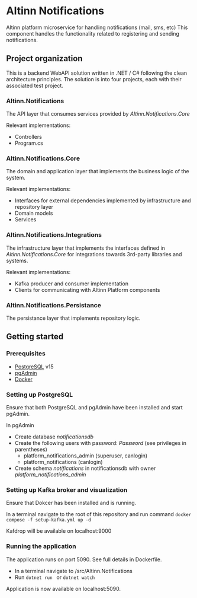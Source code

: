 # Altinn Notifications

Altinn platform microservice for handling notifications (mail, sms, etc)
This component handles the functionality related to registering and sending notifications.

## Project organization
This is a backend WebAPI solution written in .NET / C# following the clean architecture principles.
The solution is into four projects, each with their associated test project.

### Altinn.Notifications
The API layer that consumes services provided by _Altinn.Notifications.Core_

Relevant implementations:
- Controllers
- Program.cs


### Altinn.Notifications.Core
The domain and application layer that implements the business logic of the system.

Relevant implementations:
- Interfaces for external dependencies implemented by infrastructure and repository layer
- Domain models
- Services

### Altinn.Notifications.Integrations
The infrastructure layer that implements the interfaces defined in _Altinn.Notifications.Core_ for integrations towards 3rd-party libraries and systems.

Relevant implementations:
- Kafka producer and consumer implementation
- Clients for communicating with Altinn Platform components


### Altinn.Notifications.Persistance
The persistance layer that implements repository logic.

## Getting started

### Prerequisites
- [PostgreSQL](https://www.postgresql.org/download/) v15
- [pgAdmin](https://www.pgadmin.org/download/)
- [Docker](https://docs.docker.com/compose/install/)

### Setting up PostgreSQL

Ensure that both PostgreSQL and pgAdmin have been installed and start pgAdmin.

In pgAdmin
- Create database _notificationsdb_
- Create the following users with password: _Password_ (see privileges in parentheses)
  - platform_notifications_admin (superuser, canlogin)
  - platform_notifications (canlogin)
- Create schema _notifications_ in notificationsdb with owner _platform_notifications_admin_

### Setting up Kafka broker and visualization
Ensure that Dokcer has been installed and is running.

In a terminal navigate to the root of this repository
and run command `docker compose -f setup-kafka.yml up -d`

Kafdrop will be available on localhost:9000

### Running the application
The application runs on port 5090. See full details in Dockerfile.


- In a terminal navigate to /src/Altinn.Notifications
- Run `dotnet run ` or `dotnet watch`

Application is now available on localhost:5090.


